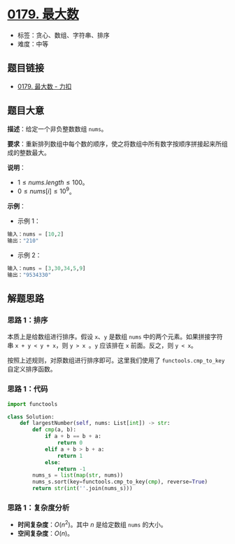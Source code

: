 # [0179. 最大数](https://leetcode.cn/problems/largest-number/)

- 标签：贪心、数组、字符串、排序
- 难度：中等

## 题目链接

- [0179. 最大数 - 力扣](https://leetcode.cn/problems/largest-number/)

## 题目大意

**描述**：给定一个非负整数数组 `nums`。

**要求**：重新排列数组中每个数的顺序，使之将数组中所有数字按顺序拼接起来所组成的整数最大。

**说明**：

- $1 \le nums.length \le 100$。
- $0 \le nums[i] \le 10^9$。

**示例**：

- 示例 1：

```python
输入：nums = [10,2]
输出："210"
```

- 示例 2：

```python
输入：nums = [3,30,34,5,9]
输出："9534330"
```

## 解题思路

### 思路 1：排序

本质上是给数组进行排序。假设 `x`、`y` 是数组 `nums` 中的两个元素。如果拼接字符串 `x + y < y + x`，则 `y > x `。`y` 应该排在 `x` 前面。反之，则 `y < x`。

按照上述规则，对原数组进行排序即可。这里我们使用了 `functools.cmp_to_key` 自定义排序函数。

### 思路 1：代码

```python
import functools

class Solution:
    def largestNumber(self, nums: List[int]) -> str:
        def cmp(a, b):
            if a + b == b + a:
                return 0
            elif a + b > b + a:
                return 1
            else:
                return -1
        nums_s = list(map(str, nums))
        nums_s.sort(key=functools.cmp_to_key(cmp), reverse=True)
        return str(int(''.join(nums_s)))
```

### 思路 1：复杂度分析

- **时间复杂度**：$O(n^2)$。其中 $n$ 是给定数组 `nums` 的大小。
- **空间复杂度**：$O(n)$。
